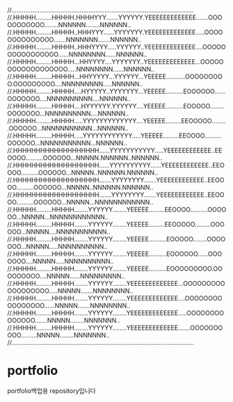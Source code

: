 //........................................................................................................
//.HHHHH.........HHHHH.HHHHYYY.......YYYYYY.YEEEEEEEEEEEEE.......OOOOOOOOOOO........NNNNNN........NNNNNN..
//.HHHHH.........HHHHH..HHHYYY......YYYYYYY.YEEEEEEEEEEEEE.....OOOOOOOOOOOOOO.......NNNNNNN.......NNNNNN..
//.HHHHH.........HHHHH..HHHYYYY.....YYYYYY..YEEEEEEEEEEEEE....OOOOOOOOOOOOOOOO......NNNNNNNN......NNNNNN..
//.HHHHH.........HHHHH...HHYYYY....YYYYYYY..YEEEEEEEEEEEEE...OOOOOOOOOOOOOOOOOO.....NNNNNNNN......NNNNNN..
//.HHHHH.........HHHHH...HHYYYYY...YYYYYY...YEEEEE...........OOOOOOOOO.OOOOOOOOO....NNNNNNNNN.....NNNNNN..
//.HHHHH.........HHHHH....HYYYYY..YYYYYYY...YEEEEE..........EOOOOOO......OOOOOOO....NNNNNNNNNN....NNNNNN..
//.HHHHH.........HHHHH....HYYYYYY.YYYYYY....YEEEEE..........EOOOOO........OOOOOOO...NNNNNNNNNN....NNNNNN..
//.HHHHH.........HHHHH.....YYYYYYYYYYYYY....YEEEEE.........EEOOOOO.........OOOOOO...NNNNNNNNNNN...NNNNNN..
//.HHHHH.........HHHHH.....YYYYYYYYYYYY.....YEEEEE.........EEOOOO..........OOOOOO...NNNNNNNNNNN...NNNNNN..
//.HHHHHHHHHHHHHHHHHHH......YYYYYYYYYYY.....YEEEEEEEEEEEE..EEOOOO..........OOOOOO...NNNNN.NNNNNN..NNNNNN..
//.HHHHHHHHHHHHHHHHHHH......YYYYYYYYYY......YEEEEEEEEEEEE..EEOOOO..........OOOOOO...NNNNN..NNNNNN.NNNNNN..
//.HHHHHHHHHHHHHHHHHHH.......YYYYYYYY.......YEEEEEEEEEEEE..EEOOOO..........OOOOOO...NNNNN..NNNNNN.NNNNNN..
//.HHHHHHHHHHHHHHHHHHH.......YYYYYYYY.......YEEEEEEEEEEEE..EEOOOO..........OOOOOO...NNNNN...NNNNNNNNNNNN..
//.HHHHH.........HHHHH........YYYYYY........YEEEEE.........EEOOOO..........OOOOOO...NNNNN...NNNNNNNNNNNN..
//.HHHHH.........HHHHH........YYYYYY........YEEEEE.........EEOOOOO.........OOOOOO...NNNNN....NNNNNNNNNNN..
//.HHHHH.........HHHHH........YYYYYY........YEEEEE..........EOOOOO........OOOOOOO...NNNNN.....NNNNNNNNNN..
//.HHHHH.........HHHHH........YYYYYY........YEEEEE..........EOOOOOO......OOOOOOO....NNNNN.....NNNNNNNNNN..
//.HHHHH.........HHHHH........YYYYYY........YEEEEE..........EOOOOOOOOO.OOOOOOOOO....NNNNN......NNNNNNNNN..
//.HHHHH.........HHHHH........YYYYYY........YEEEEEEEEEEEEE...OOOOOOOOOOOOOOOOOO.....NNNNN.......NNNNNNNN..
//.HHHHH.........HHHHH........YYYYYY........YEEEEEEEEEEEEE....OOOOOOOOOOOOOOOO......NNNNN.......NNNNNNNN..
//.HHHHH.........HHHHH........YYYYYY........YEEEEEEEEEEEEE.....OOOOOOOOOOOOOO.......NNNNN........NNNNNNN..
//.HHHHH.........HHHHH........YYYYYY........YEEEEEEEEEEEEE.......OOOOOOOOOO.........NNNNN........NNNNNNN..
//........................................................................................................

# portfolio 
portfolio백업용 repository입니다 
